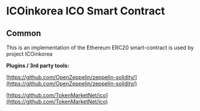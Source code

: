 # ICOinkorea ICO Smart Contract

## Common

This is an implementation of the Ethereum ERC20 smart-contract is used by project ICOinkorea

<b>Plugins / 3rd party tools:</b>

[https://github.com/OpenZeppelin/zeppelin-solidity/](https://github.com/OpenZeppelin/zeppelin-solidity/)

[https://github.com/TokenMarketNet/ico](https://github.com/TokenMarketNet/ico)